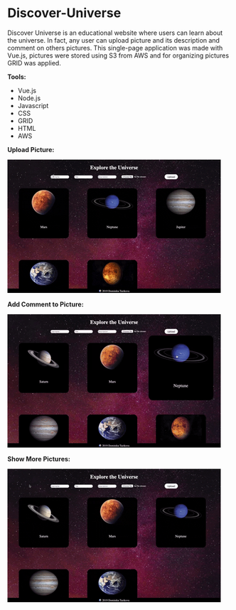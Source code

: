 # Discover-Universe
Discover Universe is an educational website where users can learn about the universe. In fact, any user can upload picture and its description and comment on others pictures. This single-page application was made with Vue.js, pictures were stored using S3 from AWS and for organizing pictures GRID was applied. 

**Tools:**
- Vue.js
- Node.js
- Javascript
- CSS
- GRID
- HTML
- AWS

**Upload Picture:**

![](gifs/upload.gif)

**Add Comment to Picture:**

![](gifs/comments.gif)

**Show More Pictures:**

![](gifs/morebutton.gif)